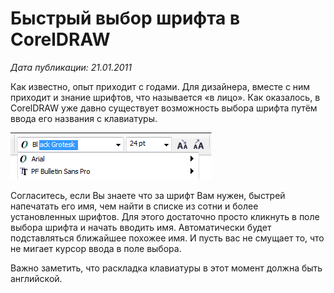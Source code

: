 # Быстрый выбор шрифта в CorelDRAW

_Дата публикации: 21.01.2011_

Как известно, опыт приходит с годами. Для дизайнера, вместе с ним приходит и знание шрифтов, что называется «в лицо». Как оказалось, в CorelDRAW уже давно существует возможность выбора шрифта путём ввода его названия с клавиатуры.

![Быстрый выбор шрифта в CorelDRAW](./810ad8e1-6515-47a7-9122-ba2c8a8969b7.png)

Согласитесь, если Вы знаете что за шрифт Вам нужен, быстрей напечатать его имя, чем найти в списке из сотни и более установленных шрифтов. Для этого достаточно просто кликнуть в поле выбора шрифта и начать вводить имя. Автоматически будет подставляться ближайшее похожее имя. И пусть вас не смущает то, что не мигает курсор ввода в поле выбора.

Важно заметить, что раскладка клавиатуры в этот момент должна быть английской.
